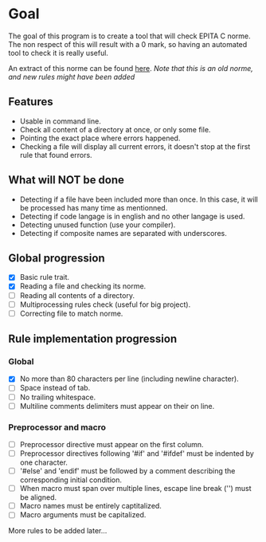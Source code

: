 # Goal

The goal of this program is to create a tool that will check EPITA C norme.
The non respect of this will result with a 0 mark, so having an automated tool to check it
is really useful.

An extract of this norme can be found [here](http://tsunanet.net/~tsuna/codingstyle/codingstyle.pdf).
*Note that this is an old norme, and new rules might have been added*


## Features

* Usable in command line.
* Check all content of a directory at once, or only some file.
* Pointing the exact place where errors happened.
* Checking a file will display all current errors, it doesn't stop at the first rule that found errors.

## What will **NOT** be done

* Detecting if a file have been included more than once. In this case, it will be processed has many time as mentionned.
* Detecting if code langage is in english and no other langage is used.
* Detecting unused function (use your compiler).
* Detecting if composite names are separated with underscores.

## Global progression

- [x] Basic rule trait.
- [x] Reading a file and checking its norme.
- [ ] Reading all contents of a directory.
- [ ] Multiprocessing rules check (useful for big project).
- [ ] Correcting file to match norme.

## Rule implementation progression

### Global
- [x] No more than 80 characters per line (including newline character).
- [ ] Space instead of tab.
- [ ] No trailing whitespace.
- [ ] Multiline comments delimiters must appear on their on line.

### Preprocessor and macro
- [ ] Preprocessor directive must appear on the first column.
- [ ] Preprocessor directives following '#if' and '#ifdef' must be indented by one character.
- [ ] '#else' and 'endif' must be followed by a comment describing the corresponding initial condition.
- [ ] When macro must span over multiple lines, escape line break ('\') must be aligned.
- [ ] Macro names must be entirely captitalized.
- [ ] Macro arguments must be capitalized.

More rules to be added later...
